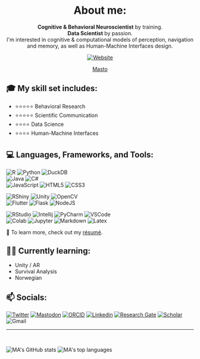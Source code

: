 <div align="center">

# About me:

**Cognitive & Behavioral Neuroscientist** by training.  
**Data Scientist** by passion.  
I'm interested in cognitive & computational models of perception, navigation and memory, as well as Human-Machine Interfaces design.

[![Website](https://img.shields.io/badge/My-Website-2979aa?style=for-the-badge&labelColor=white&logo=quarto&logoColor=2979aa)][website]

 <a rel="me" rel="nofollow" href="https://fediscience.org/@mariviere">Masto</a>

</div>

## 🎓 My skill set includes:
- ⭐⭐⭐⭐⭐ Behavioral Research
- ⭐⭐⭐⭐⭐ Scientific Communication
- ⭐⭐⭐⭐ Data Science
- ⭐⭐⭐⭐ Human-Machine Interfaces

## 💻 Languages, Frameworks, and Tools:
<!-- See: https://javascript.plainenglish.io/how-to-make-custom-language-badges-for-your-profile-using-shields-io-d2aeaf016b6b -->
![R](https://img.shields.io/badge/R-276DC3?style=for-the-badge&logo=r&logoColor=white)
![Python](https://img.shields.io/badge/Python-3776AB?style=for-the-badge&logo=python&logoColor=white)<!-- TODO: add Stan -->
![DuckDB](https://img.shields.io/badge/DuckDB-FFF000?style=for-the-badge&logo=duckdb&logoColor=black)<br>
![Java](https://img.shields.io/badge/Java-007396?style=for-the-badge&logo=java&logoColor=white)
![C#](https://img.shields.io/badge/CSharp-239120?style=for-the-badge&logo=c-sharp&logoColor=white)<br>
![JavaScript](https://img.shields.io/badge/JavaScript-F7DF1E?style=for-the-badge&logo=javascript&logoColor=white)
![HTML5](https://img.shields.io/badge/HTML-E34F26?style=for-the-badge&logo=html5&logoColor=white)
![CSS3](https://img.shields.io/badge/CSS-1572B6?style=for-the-badge&logo=css3&logoColor=white)

![RShiny](https://img.shields.io/badge/Shiny-02569B?style=for-the-badge&logo=r&logoColor=white)
![Unity](https://img.shields.io/badge/Unity-000000?style=for-the-badge&logo=unity&logoColor=white)
![OpenCV](https://img.shields.io/badge/OpenCV-5C3EE8?style=for-the-badge&logo=opencv&logoColor=white)<br>
![Flutter](https://img.shields.io/badge/Flutter-02569B?style=for-the-badge&logo=flutter&logoColor=white)
![Flask](https://img.shields.io/badge/Flask-000000?style=for-the-badge&logo=flask&logoColor=white)
![NodeJS](https://img.shields.io/badge/Node.js-339933?style=for-the-badge&logo=node-dot-js&logoColor=white)

![RStudio](https://img.shields.io/badge/R_Studio-75AADB?style=for-the-badge&logo=rstudio&logoColor=white)
![Intellij](https://img.shields.io/badge/IntelliJ-black?style=for-the-badge&logo=intellij-idea&logoColor=white) <!-- &color=black&labelColor=darkorchid -->
![PyCharm](https://img.shields.io/badge/PyCharm-black?style=for-the-badge&logo=pycharm&logoColor=white)
![VSCode](https://img.shields.io/badge/VS_Code-0078D4?style=for-the-badge&logo=visual-studio-code&logoColor=white)<br>
![Colab](https://img.shields.io/badge/Colab-F9AB00?style=for-the-badge&logo=google-colab&logoColor=white)
![Jupyter](https://img.shields.io/badge/Jupyter-F37626?style=for-the-badge&logo=jupyter&logoColor=white)
![Markdown](https://img.shields.io/badge/Markdown-000000?style=for-the-badge&logo=markdown&logoColor=white)
![Latex](https://img.shields.io/badge/LaTeX-008080?style=for-the-badge&logo=latex&logoColor=white)
<!-- TODO: add Quarto -->


📑 To learn more, check out my [résumé](https://ma-riviere.me/res/cv.pdf).

## 🔬🌱 Currently learning:
- Unity / AR
- Survival Analysis
- Norwegian

## 📫 Socials:

[![Twitter](https://img.shields.io/badge/Twitter-2979aa?style=flat-square&labelColor=white&logo=twitter&logoColor=2979aa)][twitter]
[![Mastodon](https://img.shields.io/badge/Mastodon-183053?style=flat-square&labelColor=white&logo=mastodon&logoColor=183053)][mastodon]
[![ORCID](https://img.shields.io/badge/ORCID-A6CE39?style=flat-square&labelColor=white&logo=orcid&logoColor=A6CE39)][orcid]
[![Linkedin](https://img.shields.io/badge/LinkedIn-0A66C2?style=flat-square&labelColor=white&logo=Linkedin&logoColor=0A66C2)][linkedin]
[![Research Gate](https://img.shields.io/badge/ResearchGate-00CCBB?style=flat-square&labelColor=white&logo=researchgate&logoColor=00CCBB)][rg]
[![Scholar](https://img.shields.io/badge/Scholar-4285F4?style=flat-square&labelColor=white&logo=google-scholar&logoColor=4285F4)][scholar]
![Gmail](https://img.shields.io/badge/Gmail-C71610?style=flat-square&labelColor=white&logo=Gmail&logoColor=C71610&link=mailto:marc.aurele.riviere@gmail.com)

<!--<a rel="me" href="https://fediscience.org/@mariviere"><img src="https://camo.githubusercontent.com/5f2d11d6c00535ec00101c1b757d5ae24e05e22f6ac40ef47298961436b9f25d/68747470733a2f2f696d672e736869656c64732e696f2f62616467652f4d6173746f646f6e2d3138333035333f7374796c653d666c61742d737175617265266c6162656c436f6c6f723d7768697465266c6f676f3d6d6173746f646f6e266c6f676f436f6c6f723d313833303533" alt="Mastodon" style="max-width: 100%;"></a>-->

[website]: https://ma-riviere.me
[twitter]: https://twitter.com/mariviere1
[mastodon]: https://fediscience.org/@mariviere
[linkedin]: https://www.linkedin.com/in/ma-riviere
[rg]: https://www.researchgate.net/profile/Marc_Aurele_Riviere2
[orcid]: https://orcid.org/0000-0002-5108-3382
[scholar]: https://scholar.google.com/citations?user=NBVmQOUAAAAJ&hl=en

<hr>
<br />

![MA's GitHub stats](https://github-readme-stats.vercel.app/api?username=ma-riviere&count_private=true&hide=issues,prs,contribs&show_icons=true&theme=vision-friendly-dark)
![MA's top languages](https://github-readme-stats.vercel.app/api/top-langs/?username=ma-riviere&layout=compact&theme=vision-friendly-dark&langs_count=4&hide=html,perl,css,tex)
 
<!-- Custom badges: https://shields.io/, https://webkul.github.io/myscale/, https://b64.io/, https://meyerweb.com/eric/tools/dencoder/ -->
<!-- See: https://github.com/Naereen/badges -->

